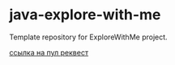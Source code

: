 # java-explore-with-me
Template repository for ExploreWithMe project.

[ссылка на пул реквест](https://github.com/Cra5h23/java-explore-with-me/pull/3)
